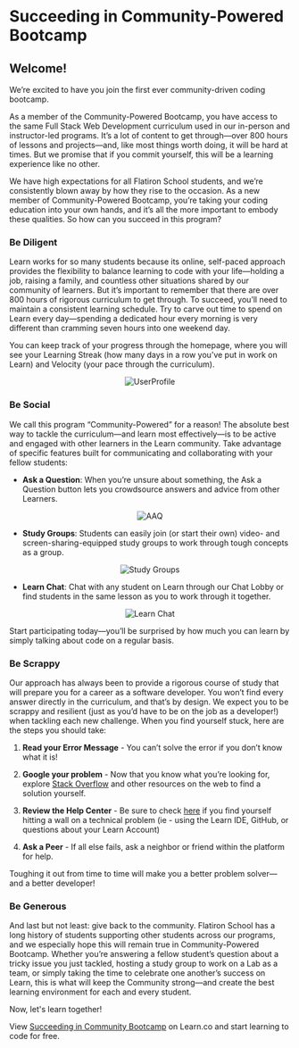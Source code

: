 # Succeeding in Community-Powered Bootcamp

## Welcome!

We’re excited to have you join the first ever community-driven coding bootcamp. 

As a member of the Community-Powered Bootcamp, you have access to the same Full Stack Web Development curriculum used in our in-person and instructor-led programs. It’s a lot of content to get through—over 800 hours of lessons and projects—and, like most things worth doing, it will be hard at times. But we promise that if you commit yourself, this will be a learning experience like no other.

We have high expectations for all Flatiron School students, and we’re consistently blown away by how they rise to the occasion. As a new member of Community-Powered Bootcamp, you’re taking your coding education into your own hands, and it’s all the more important to embody these qualities. So how can you succeed in this program?  

### Be Diligent

Learn works for so many students because its online, self-paced approach provides the flexibility to balance learning to code with your life—holding a job, raising a family, and countless other situations shared by our community of learners. But it’s important to remember that there are over 800 hours of rigorous curriculum to get through. To succeed, you’ll need to maintain a consistent learning schedule. Try to carve out time to spend on Learn every day—spending a dedicated hour every morning is very different than cramming seven hours into one weekend day. 

You can keep track of your progress through the homepage, where you will see your Learning Streak (how many days in a row you’ve put in work on Learn) and Velocity (your pace through the curriculum).

<div style='text-align: center;'>
<img src='https://s3.amazonaws.com/learn-verified/UserProfile.png' alt='UserProfile' style='max-width=600px;' />
</div>

### Be Social

We call this program “Community-Powered” for a reason! The absolute best way to tackle the curriculum—and learn most effectively—is to be active and engaged with other learners in the Learn community. Take advantage of specific features built for communicating and collaborating with your fellow students:

* **Ask a Question**: When you’re unsure about something, the Ask a Question button lets you crowdsource answers and advice from other Learners.

<div style='text-align: center;'>
<img src='https://s3.amazonaws.com/learn-verified/AAQ.png' alt='AAQ' style='max-width=600px;' />
</div>

* **Study Groups**: Students can easily join (or start their own) video- and screen-sharing-equipped study groups to work through tough concepts as a group.

<div style='text-align: center;'>
<img src='https://s3.amazonaws.com/learn-verified/StudyGroups.png' alt='Study Groups' style='max-width=600px;'/>
</div>

* **Learn Chat**: Chat with any student on Learn through our Chat Lobby or find students in the same lesson as you to work through it together.

<div style='text-align: center;'>
<img src='https://s3.amazonaws.com/learn-verified/LearnChat.png' alt='Learn Chat' style='max-width=600px;'/>
</div>

Start participating today—you’ll be surprised by how much you can learn by simply talking about code on a regular basis. 

### Be Scrappy

Our approach has always been to provide a rigorous course of study that will prepare you for a career as a software developer. You won’t find every answer directly in the curriculum, and that’s by design. We expect you to be scrappy and resilient (just as you’d have to be on the job as a developer!) when tackling each new challenge. When you find yourself stuck, here are the steps you should take:

1. **Read your Error Message** - You can’t solve the error if you don’t know what it is!

2. **Google your problem** - Now that you know what you’re looking for, explore [Stack Overflow](http://stackoverflow.com) and other resources on the web to find a solution yourself.

3. **Review the Help Center** - Be sure to check [here](https://help.learn.co/hc/en-us) if you find yourself hitting a wall on a technical problem (ie - using the Learn IDE, GitHub, or questions about your Learn Account)

4. **Ask a Peer** - If all else fails, ask a neighbor or friend within the platform for help. 

Toughing it out from time to time will make you a better problem solver—and a better developer!

### Be Generous

And last but not least: give back to the community. Flatiron School has a long history of students supporting other students across our programs, and we especially hope this will remain true in Community-Powered Bootcamp. Whether you’re answering a fellow student’s question about a tricky issue you just tackled, hosting a study group to work on a Lab as a team, or simply taking the time to celebrate one another’s success on Learn, this is what will keep the Community strong—and create the best learning environment for each and every student.

Now, let's learn together! 

<p class='util--hide'>View <a href='https://learn.co/lessons/welcome-succeed-at-community-bootcamp'>Succeeding in Community Bootcamp</a> on Learn.co and start learning to code for free.</p>
